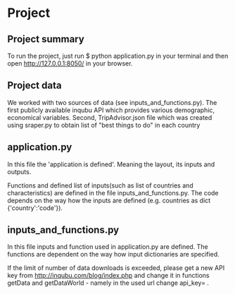 # Project

## Project summary

To run the project, just run $ python application.py in your terminal and then open http://127.0.0.1:8050/ in your browser.

## Project data
We worked with two sources of data (see inputs_and_functions.py). The first publicly available inqubu API which provides various demographic, economical variables. Second, TripAdvisor.json file which was created using sraper.py to obtain list of "best things to do" in each country

## application.py
In this file the 'application is defined'. Meaning the layout, its inputs and outputs.

Functions and defined list of inputs(such as list of countries and characteristics) are defined in the file inputs_and_functions.py. The code depends on the way how the inputs are defined (e.g. countries as dict {'country':'code'}).

## inputs_and_functions.py
In this file inputs and function used in application.py are defined. The functions are dependent on the way how input dictionaries are specified.

If the limit of number of data downloads is exceeded, please get a new API key from http://inqubu.com/blog/index.php and change it in functions getData and getDataWorld - namely in the used url change api_key= .